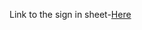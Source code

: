 Link to the sign in sheet-[Here](https://github.com/MikeVillagomez/IS218-Final/blob/main/README.md)
